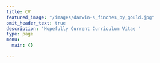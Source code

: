 ```yaml
---
title: CV
featured_image: "/images/darwin-s_finches_by_gould.jpg"
omit_header_text: true
description: 'Hopefully Current Curriculum Vitae '
type: page
menu:
  main: {}

---
```

